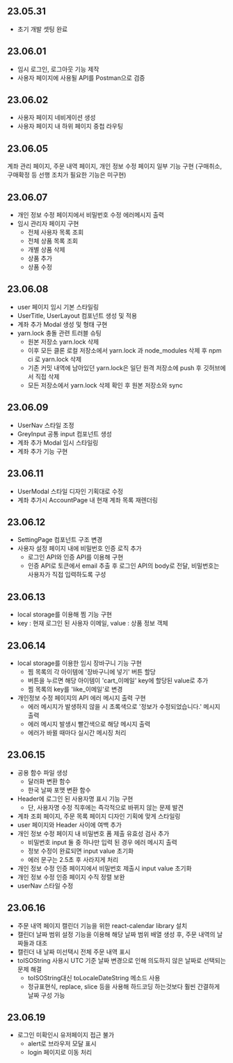 ## 23.05.31

- 초기 개발 셋팅 완료

## 23.06.01

- 임시 로그인, 로그아웃 기능 제작
- 사용자 페이지에 사용될 API를 Postman으로 검증

## 23.06.02

- 사용자 페이지 네비게이션 생성
- 사용자 페이지 내 하위 페이지 중첩 라우팅

## 23.06.05

계좌 관리 페이지, 주문 내역 페이지, 개인 정보 수정 페이지 일부 기능 구현
(구매취소, 구매확정 등 선행 조치가 필요한 기능은 미구현)

## 23.06.07

- 개인 정보 수정 페이지에서 비밀번호 수정 에러메시지 출력
- 임시 관리자 페이지 구현
  - 전체 사용자 목록 조회
  - 전체 상품 목록 조회
  - 개별 상품 삭제
  - 상품 추가
  - 상품 수정

## 23.06.08

- user 페이지 임시 기본 스타일링
- UserTitle, UserLayout 컴포넌트 생성 및 적용
- 계좌 추가 Modal 생성 및 형태 구현
- yarn.lock 충돌 관련 트러블 슈팅
  - 원본 저장소 yarn.lock 삭제
  - 이후 모든 클론 로컬 저장소에서 yarn.lock 과 node_modules 삭제 후 npm ci 로 yarn.lock 삭제
  - 기존 커밋 내역에 남아있던 yarn.lock은 일단 원격 저장소에 push 후 깃허브에서 직접 삭제
  - 모든 저장소에서 yarn.lock 삭제 확인 후 원본 저장소와 sync

## 23.06.09

- UserNav 스타일 조정
- GreyInput 공통 input 컴포넌트 생성
- 계좌 추가 Modal 임시 스타일링
- 계좌 추가 기능 구현

## 23.06.11

- UserModal 스타일 디자인 기획대로 수정
- 계좌 추가시 AccountPage 내 현재 계좌 목록 재렌더링

## 23.06.12

- SettingPage 컴포넌트 구조 변경
- 사용자 설정 페이지 내에 비밀번호 인증 로직 추가
  - 로그인 API와 인증 API를 이용해 구현
  - 인증 API로 토큰에서 email 추출 후 로그인 API의 body로 전달, 비밀번호는 사용자가 직접 입력하도록 구성

## 23.06.13

- local storage를 이용해 찜 기능 구현
- key : 현재 로그인 된 사용자 이메일, value : 상품 정보 객체

## 23.06.14

- local storage를 이용한 임시 장바구니 기능 구현
  - 찜 목록의 각 아이템에 '장바구니에 넣기' 버튼 할당
  - 버튼을 누르면 해당 아이템이 'cart\_이메일' key에 할당된 value로 추가
  - 찜 목록의 key를 'like\_이메일'로 변경
- 개인정보 수정 페이지의 API 에러 메시지 출력 구현
  - 에러 메시지가 발생하지 않을 시 초록색으로 '정보가 수정되었습니다.' 메시지 출력
  - 에러 메시지 발생시 빨간색으로 해당 메시지 출력
  - 에러가 바뀔 때마다 실시간 메시징 처리

## 23.06.15

- 공용 함수 파일 생성
  - 달러화 변환 함수
  - 한국 날짜 포맷 변환 함수
- Header에 로그인 된 사용자명 표시 기능 구현
  - 단, 사용자명 수정 직후에는 즉각적으로 바뀌지 않는 문제 발견
- 계좌 조회 페이지, 주문 목록 페이지 디자인 기획에 맞게 스타일링
- user 페이지와 Header 사이에 여백 추가
- 개인 정보 수정 페이지 내 비밀번호 폼 제출 유효성 검사 추가
  - 비밀번호 input 둘 중 하나만 입력 된 경우 에러 메시지 출력
  - 정보 수정이 완료되면 input value 초기화
  - 에러 문구는 2.5초 후 사라지게 처리
- 개인 정보 수정 인증 페이지에서 비밀번호 제출시 input value 초기화
- 개인 정보 수정 인증 페이지 수직 정렬 보완
- userNav 스타일 수정

## 23.06.16

- 주문 내역 페이지 캘린더 기능을 위한 react-calendar library 설치
- 캘린더 날짜 범위 설정 기능을 이용해 해당 날짜 범위 배열 생성 후, 주문 내역의 날짜들과 대조
- 캘린더 내 날짜 미선택시 전체 주문 내역 표시
- toISOString 사용시 UTC 기준 날짜 변경으로 인해 의도하지 않은 날짜로 선택되는 문제 해결
  - toISOString대신 toLocaleDateString 메소드 사용
  - 정규표현식, replace, slice 등을 사용해 하드코딩 하는것보다 훨씬 간결하게 날짜 구성 가능

## 23.06.19

- 로그인 미확인시 유저페이지 접근 불가
  - alert로 브라우저 모달 표시
  - login 페이지로 이동 처리
